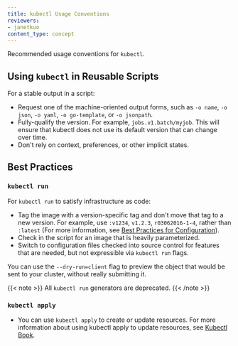 ```yaml
---
title: kubectl Usage Conventions
reviewers:
- janetkuo
content_type: concept
---
```


<!-- overview -->
Recommended usage conventions for `kubectl`.


<!-- body -->

## Using `kubectl` in Reusable Scripts

For a stable output in a script:

* Request one of the machine-oriented output forms, such as `-o name`, `-o json`, `-o yaml`, `-o go-template`, or `-o jsonpath`.
* Fully-qualify the version. For example, `jobs.v1.batch/myjob`. This will ensure that kubectl does not use its default version that can change over time.
* Don't rely on context, preferences, or other implicit states.

## Best Practices

### `kubectl run`

For `kubectl run` to satisfy infrastructure as code:

* Tag the image with a version-specific tag and don't move that tag to a new version. For example, use `:v1234`, `v1.2.3`, `r03062016-1-4`, rather than `:latest` (For more information, see [Best Practices for Configuration](/docs/concepts/configuration/overview/#container-images)).
* Check in the script for an image that is heavily parameterized.
* Switch to configuration files checked into source control for features that are needed, but not expressible via `kubectl run` flags.

You can use the `--dry-run=client` flag to preview the object that would be sent to your cluster, without really submitting it.

{{< note >}}
All `kubectl run` generators are deprecated.
{{< /note >}}

### `kubectl apply`

* You can use `kubectl apply` to create or update resources. For more information about using kubectl apply to update resources, see [Kubectl Book](https://kubectl.docs.kubernetes.io).


